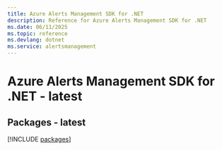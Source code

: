 ```yaml
---
title: Azure Alerts Management SDK for .NET
description: Reference for Azure Alerts Management SDK for .NET
ms.date: 06/11/2025
ms.topic: reference
ms.devlang: dotnet
ms.service: alertsmanagement
---
```

# Azure Alerts Management SDK for .NET - latest
## Packages - latest
[!INCLUDE [packages](alerts-management-index.md)]
